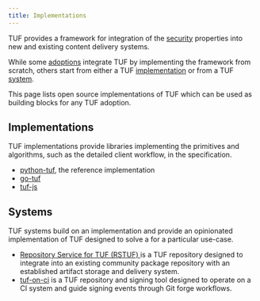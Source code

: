 ```yaml
---
title: Implementations
---
```


TUF provides a framework for integration of the [security](/security)
properties into new and existing content delivery systems.

While some [adoptions](/adoptions) integrate TUF by implementing the framework
from scratch, others start from either a TUF [implementation](#implementations)
or from a TUF [system](#systems).

This page lists open source implementations of TUF which can be used as
building blocks for any TUF adoption.

## Implementations

TUF implementations provide libraries implementing the primitives and algorithms, such as the detailed client workflow, in the specification.

* [python-tuf](https://github.com/theupdateframework/python-tuf), the reference
  implementation
* [go-tuf](https://github.com/theupdateframework/go-tuf/)
* [tuf-js](https://github.com/theupdateframework/tuf-js)

## Systems

TUF systems build on an implementation and provide an opinionated
implementation of TUF designed to solve a for a particular use-case.

* [Repository Service for TUF (RSTUF)
](https://repository-service-tuf.readthedocs.io/en/stable/) is a TUF
repository designed to integrate into an existing community package repository
with an established artifact storage and delivery system.
* [tuf-on-ci](https://github.com/theupdateframework/tuf-on-ci/) is a TUF
repository and signing tool designed to operate on a CI system and guide
signing events through Git forge workflows.
